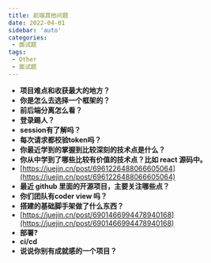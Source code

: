 ```yaml
---
title: 前端其他问题 
date: 2022-04-01
sidebar: 'auto'
categories:
 - 面试题
tags:
 - Other
 - 面试题
---
```


- **项目难点和收获最大的地方？**
- **你是怎么去选择一个框架的？**
- **前后端分离怎么看？**
- **登录踢人？**
- **session有了解吗？**
- **每次请求都校验token吗？**
- **你最近学到的掌握到比较深刻的技术点是什么？**
- **你从中学到了哪些比较有价值的技术点？比如 react 源码中。**
- [https://juejin.cn/post/6961226488066605064](https://juejin.cn/post/6961226488066605064)
- **最近 github 里面的开源项目，主要关注哪些点？**
- **你们团队有coder view 吗？**
- **搭建的基础脚手架做了什么东西？**
- [https://juejin.cn/post/6901466994478940168](https://juejin.cn/post/6901466994478940168)
- **部署?**
- **ci/cd**
- **说说你别有成就感的一个项目？**